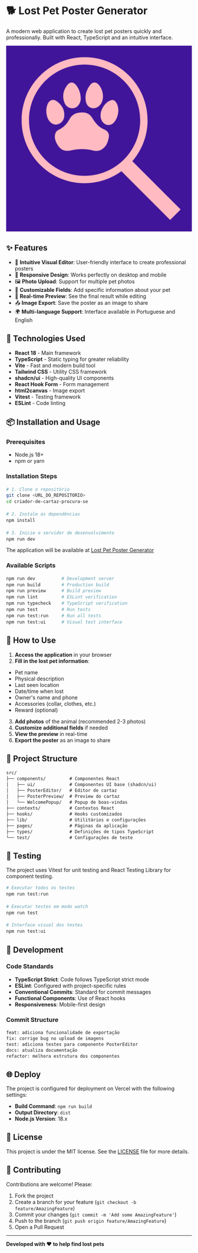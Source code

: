 
# 🐕 Lost Pet Poster Generator

A modern web application to create lost pet posters quickly and professionally. Built with React, TypeScript and an intuitive interface.

![Lost Pet Poster Generator Logo](public/logo_gerador_cartaz_1080.png)

## ✨ Features

- 🎨 **Intuitive Visual Editor**: User-friendly interface to create professional posters
- 📱 **Responsive Design**: Works perfectly on desktop and mobile
- 🖼️ **Photo Upload**: Support for multiple pet photos
- 📝 **Customizable Fields**: Add specific information about your pet
- 🎯 **Real-time Preview**: See the final result while editing
- 📤 **Image Export**: Save the poster as an image to share
- 🌍 **Multi-language Support**: Interface available in Portuguese and English

## 🚀 Technologies Used

- **React 18** - Main framework
- **TypeScript** - Static typing for greater reliability
- **Vite** - Fast and modern build tool
- **Tailwind CSS** - Utility CSS framework
- **shadcn/ui** - High-quality UI components
- **React Hook Form** - Form management
- **html2canvas** - Image export
- **Vitest** - Testing framework
- **ESLint** - Code linting

## 📦 Installation and Usage

### Prerequisites

- Node.js 18+ 
- npm or yarn

### Installation Steps

```bash
# 1. Clone o repositório
git clone <URL_DO_REPOSITORIO>
cd criador-de-cartaz-procura-se

# 2. Instale as dependências
npm install

# 3. Inicie o servidor de desenvolvimento
npm run dev
```

The application will be available at [Lost Pet Poster Generator](https://criador-de-cartaz-procura-se.vercel.app/)

### Available Scripts

```bash
npm run dev          # Development server
npm run build        # Production build
npm run preview      # Build preview
npm run lint         # ESLint verification
npm run typecheck    # TypeScript verification
npm run test         # Run tests
npm run test:run     # Run all tests
npm run test:ui      # Visual test interface
```

## 🎯 How to Use

1. **Access the application** in your browser
2. **Fill in the lost pet information**:
  - Pet name
  - Physical description
  - Last seen location
  - Date/time when lost
  - Owner's name and phone
  - Accessories (collar, clothes, etc.)
  - Reward (optional)
3. **Add photos** of the animal (recommended 2-3 photos)
4. **Customize additional fields** if needed
5. **View the preview** in real-time
6. **Export the poster** as an image to share

## 📁 Project Structure


```
src/
├── components/         # Componentes React
│   ├── ui/             # Componentes UI base (shadcn/ui)
│   ├── PosterEditor/   # Editor de cartaz
│   ├── PosterPreview/  # Preview do cartaz
│   └── WelcomePopup/   # Popup de boas-vindas
├── contexts/           # Contextos React
├── hooks/              # Hooks customizados
├── lib/                # Utilitários e configurações
├── pages/              # Páginas da aplicação
├── types/              # Definições de tipos TypeScript
└── test/               # Configurações de teste
```

## 🧪 Testing

The project uses Vitest for unit testing and React Testing Library for component testing.

```bash
# Executar todos os testes
npm run test:run

# Executar testes em modo watch
npm run test

# Interface visual dos testes
npm run test:ui
```

## 🔧 Development

### Code Standards

- **TypeScript Strict**: Code follows TypeScript strict mode
- **ESLint**: Configured with project-specific rules
- **Conventional Commits**: Standard for commit messages
- **Functional Components**: Use of React hooks
- **Responsiveness**: Mobile-first design

### Commit Structure

```
feat: adiciona funcionalidade de exportação
fix: corrige bug no upload de imagens
test: adiciona testes para componente PosterEditor
docs: atualiza documentação
refactor: melhora estrutura dos componentes
```

## 🌐 Deploy

The project is configured for deployment on Vercel with the following settings:

- **Build Command**: `npm run build`
- **Output Directory**: `dist`
- **Node.js Version**: 18.x

## 📄 License

This project is under the MIT license. See the [LICENSE](LICENSE) file for more details.

## 🤝 Contributing

Contributions are welcome! Please:

1. Fork the project
2. Create a branch for your feature (`git checkout -b feature/AmazingFeature`)
3. Commit your changes (`git commit -m 'Add some AmazingFeature'`)
4. Push to the branch (`git push origin feature/AmazingFeature`)
5. Open a Pull Request

---

**Developed with ❤️ to help find lost pets**
